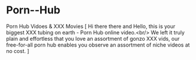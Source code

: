 # Porn--Hub
Porn Hub Vidoes &amp; XXX Movies [ Hi there there and Hello, this is your biggest XXX tubing on earth - Porn Hub online video.&lt;br/>                 We left it truly plain and effortless that you love an assortment of gonzo XXX vids, our free-for-all                 porn hub enables you observe an assortment of niche videos at no cost. ]
